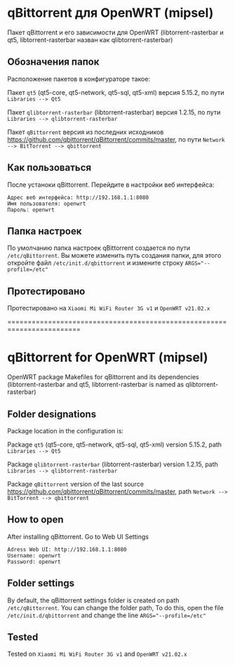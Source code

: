 # qBittorrent для OpenWRT (mipsel)
Пакет qBittorrent и его зависимости для OpenWRT (libtorrent-rasterbar и qt5, libtorrent-rasterbar назван как qlibtorrent-rasterbar)

## Обозначения папок
Расположение пакетов в конфигураторе такое:

Пакет `qt5` (qt5-core, qt5-network, qt5-sql, qt5-xml) версия 5.15.2, по пути `Libraries --> Qt5`

Пакет `qlibtorrent-rasterbar` (libtorrent-rasterbar) версия 1.2.15, по пути `Libraries --> qlibtorrent-rasterbar`

Пакет `qBittorrent` версия из последних исходников https://github.com/qbittorrent/qBittorrent/commits/master, по пути `Network --> BitTorrent --> qbittorrent`

## Как пользоваться
После устаноки qBittorrent. Перейдите в настройки веб интерфейса:
```
Адрес веб интерфейса: http://192.168.1.1:8080
Имя пользователя: openwrt
Пароль: openwrt
```

## Папка настроек
По умолчанию папка настроек qBittorrent создается по пути `/etc/qBittorrent`. Вы можете изменить путь создания папки, для этого откройте файл `/etc/init.d/qbittorrent` и измените строку `ARGS="--profile=/etc"`

## Протестировано
Протестировано на `Xiaomi Mi WiFi Router 3G v1` и `OpenWRT v21.02.x`

========================================================================
# qBittorrent for OpenWRT (mipsel)
OpenWRT package Makefiles for qBittorrent and its dependencies (libtorrent-rasterbar and qt5, libtorrent-rasterbar is named as qlibtorrent-rasterbar)

## Folder designations
Package location in the configuration is:

Package `qt5` (qt5-core, qt5-network, qt5-sql, qt5-xml) version 5.15.2, path `Libraries --> Qt5`

Package `qlibtorrent-rasterbar` (libtorrent-rasterbar) version 1.2.15, path `Libraries --> qlibtorrent-rasterbar`

Package `qBittorrent` version of the last source https://github.com/qbittorrent/qBittorrent/commits/master, path `Network --> BitTorrent --> qbittorrent`

## How to open
After installing qBittorrent. Go to Web UI Settings 
```
Adress Web UI: http://192.168.1.1:8080
Username: openwrt
Password: openwrt
```

## Folder settings
By default, the qBittorrent settings folder is created on path `/etc/qBittorrent`. You can change the folder path, To do this, open the file `/etc/init.d/qbittorrent` and change the line `ARGS="--profile=/etc"`

## Tested
Tested on `Xiaomi Mi WiFi Router 3G v1` and `OpenWRT v21.02.x`
